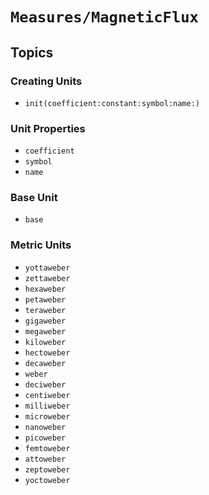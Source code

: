 # ``Measures/MagneticFlux``

## Topics

### Creating Units

- ``init(coefficient:constant:symbol:name:)``

### Unit Properties

- ``coefficient``
- ``symbol``
- ``name``

### Base Unit

- ``base``

### Metric Units

- ``yottaweber``
- ``zettaweber``
- ``hexaweber``
- ``petaweber``
- ``teraweber``
- ``gigaweber``
- ``megaweber``
- ``kiloweber``
- ``hectoweber``
- ``decaweber``
- ``weber``
- ``deciweber``
- ``centiweber``
- ``milliweber``
- ``microweber``
- ``nanoweber``
- ``picoweber``
- ``femtoweber``
- ``attoweber``
- ``zeptoweber``
- ``yoctoweber``
